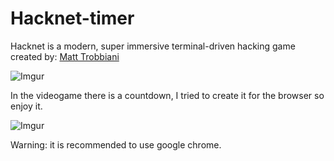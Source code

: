 # Hacknet-timer

Hacknet is a modern, super immersive terminal-driven hacking game created by: [Matt Trobbiani](http://www.hacknet-os.com/)

![Imgur](https://i.imgur.com/TWuegYm.png)

In the videogame there is a countdown, I tried to create it for the browser so enjoy it.

![Imgur](https://i.imgur.com/n4T0y4u.png)

Warning: it is recommended to use google chrome.
